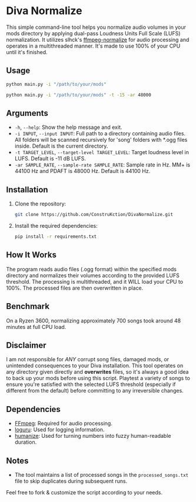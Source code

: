 # Diva Normalize

This simple command-line tool helps you normalize audio volumes in your mods directory by applying dual-pass Loudness Units Full
Scale (LUFS) normalization. It utilizes slhck's [ffmpeg-normalize](https://github.com/slhck/ffmpeg-normalize) for audio processing and operates in a multithreaded manner.
It's made to use 100% of your CPU until it's finished.

## Usage
```bash
python main.py -i "/path/to/your/mods"
```
```bash
python main.py -i "/path/to/your/mods" -t -15 -ar 48000
```

## Arguments
- `-h`, `--help`: Show the help message and exit.
- `-i INPUT`, `--input INPUT`: Full path to a directory containing audio files. All folders will be scanned recursively for 'song' folders with *.ogg files inside. Default is the current directory.
- `-t TARGET_LEVEL`, `--target-level TARGET_LEVEL`: Target loudness level in LUFS. Default is -11 dB LUFS.
- `-ar SAMPLE_RATE`, `--sample-rate SAMPLE_RATE`: Sample rate in Hz. MM+ is 44100 Hz and PDAFT is 48000 Hz. Default is 44100 Hz.

## Installation

1. Clone the repository:

   ```bash
   git clone https://github.com/ConstruKction/DivaNormalize.git
   ```

2. Install the required dependencies:

   ```bash
   pip install -r requirements.txt
   ```

## How It Works

The program reads audio files (.ogg format) within the specified mods directory and normalizes their volumes according to
the provided LUFS threshold. The processing is multithreaded, and it WILL load your CPU to 100%. The processed files are
then overwritten in place.

## Benchmark

On a Ryzen 3600, normalizing approximately 700 songs took around 48 minutes at full CPU load.

## Disclaimer

I am not responsible for *ANY* corrupt song files, damaged mods, or unintended consequences to your Diva
installation. This tool operates on any directory given directly and **overwrites** files, so it's always a good idea to back up your mods before using
this script. Playtest a variety of songs to ensure you're satisfied with the selected LUFS threshold (especially if
different from the default) before committing to any irreversible changes.

## Dependencies

- [FFmpeg](https://ffmpeg.org/): Required for audio processing.
- [loguru](https://pypi.org/project/loguru/): Used for logging information.
- [humanize](https://pypi.org/project/humanize/): Used for turning numbers into fuzzy human-readable duration.

## Notes

- The tool maintains a list of processed songs in the `processed_songs.txt` file to skip duplicates during subsequent
  runs.

Feel free to fork & customize the script according to your needs.

